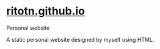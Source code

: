 # [ritotn.github.io](https://ritotn.github.io)
Personal website

A static personal website designed by myself using HTML.
